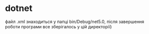 # dotnet
файл .xml знаходиться у папці bin/Debug/net5.0, після завершення роботи програми все зберігалось у цій директорії) 
